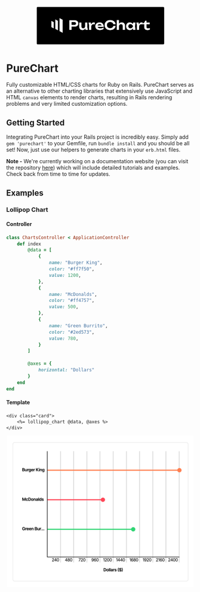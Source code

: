 <p align="center">
  <img width="350px" src="README/PureChartLogo.png">
</p>

# PureChart
Fully customizable HTML/CSS charts for Ruby on Rails. PureChart serves as an alternative to other charting libraries that extensively use JavaScript and HTML `canvas` elements to render charts, resulting in Rails rendering problems and very limited customization options.

## Getting Started
Integrating PureChart into your Rails project is incredibly easy. Simply add `gem 'purechart'` to your Gemfile, run `bundle install` and you should be all set! Now, just use our helpers to generate charts in your `erb.html` files.

**Note -** We're currently working on a documentation website (you can visit the repository [here](https://github.com/PureChart/purechart-website)) which will include detailed tutorials and examples. Check back from time to time for updates.

## Examples
### Lollipop Chart
#### Controller
```ruby
class ChartsController < ApplicationController
    def index
        @data = [
            {
                name: "Burger King",
                color: "#ff7f50",
                value: 1200,
            },
            {
                name: "McDonalds",
                color: "#ff4757",
                value: 500,
            },
            {
                name: "Green Burrito",
                color: "#2ed573",
                value: 780,
            }
        ]

        @axes = {
            horizontal: "Dollars"
        }
    end
end
```

#### Template
```erb
<div class="card">
    <%= lollipop_chart @data, @axes %>
</div>
```

<p align="center">
  <img width="500px" src="README/Lollipop.png">
</p>
